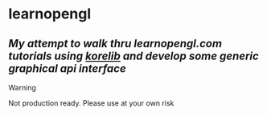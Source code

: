 # learnopengl
## _My attempt to walk thru learnopengl.com tutorials using [korelib](https://github.com/cyberduck1337/korelib) and develop some generic graphical api interface_

> [!WARNING]  
> Not production ready. Please use at your own risk